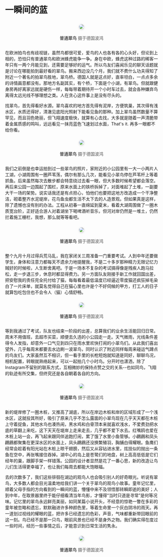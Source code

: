 <style>
    .figureBlock
    {
            display: inline-block;
            color: #555;
            /* padding-bottom: 5px; */
    }
    img
    {
        border-radius: 10px;
        box-shadow: 0 2px 4px 0 rgba(34,36,38,.12),0 2px 10px 0 rgba(34,36,38,.08);
        margin-top: 10px;
        margin-bottom: 5px;
    }
</style>

# 一瞬间的蓝

<center>
    <img src="/2024-11-14_12-30-55_Common Kingfisher 普通翠鸟.jpg"><br>
    <p class="figureBlock">
        <b>普通翠鸟</b> 摄于德国波鸿 
    </p>
</center>

在欧洲拍鸟也有歧视链，虽然鸟都很可爱，爱鸟的人也各有各的心头好，但论到上相的，恐怕只有普通翠鸟和欧洲蜂虎能争一争。身在中欧，蜂虎这种过路的稀客一年只有一两个月能见到，还需要足够好的运气。所以鸟友们喜闻乐见的聊天话题就是讨论在哪能拍到最好看的翠鸟。搬来西边没几个月，我们就不费什么功夫得知了附近一个著名的拍翠鸟胜地，翠鸟桥。德国人就是这点好，直率坦白，一点点多余的诗情画意都没有。那地方名副其实，有个桥，下面是个小湖，有翠鸟。但就跟健身房再好离家远就是硬伤一样，每每带着期待开一个小时车过去，就会各种嫌弃鸟离得太远光线不够理想之类。人在贪心这件事上是没有尽头的。

找翠鸟，首先得看好水源。翠鸟喜欢的地方首先得有泥岸，方便筑巢，其次得有浅水区，水质还得好，清澈见底阳光照射下能看见鱼的那种。加上翠鸟虽然数量不算罕见，而且羽色艳丽，但飞翔速度极快，就算有心去找，大多就是随着一声清脆带着金属质感的鸣叫，远远看见一抹亮蓝色飞速划过水面，That's it. 再多一眼都不给你看。

<center>
    <img src="/2024-11-14_12-38-48_Common Kingfisher 普通翠鸟.jpg"><br>
    <p class="figureBlock">
        <b>普通翠鸟</b> 摄于德国波鸿 
    </p>
</center>

我们之前倒是也幸运拍到过一些翠鸟的照片，家附近的小公园里有一大一小两片人工湖，小湖周围有一圈芦苇荡，偶尔有那么几次，能看见小翠鸟停在芦苇杆上等着抓鱼。后来虽然每次去散步都会特意绕过去看一眼，但大多数时候希望都会落空。再后来公园一边围起了围栏，原来水面上的铁桥拆掉了，对面堆起了土堆，一副要大干一场的架势。说实话我还是有点担心，怕他们也要把这地方改造成一个干净整洁，砌着整齐水泥堤岸，花鸟鱼虫都生活不太下去的人造景观。但如果真是这样，除了遗憾也没有别的办法。工程从初春一直绵延到夏末，看着大湖周围做了一圈木质宽台阶，正好适合游人对着湖坐下喝啤酒听音乐，但河对岸仍然是一堆土，仍然拦着施工栅栏，我想，那么就等等看吧。

<center>
    <img src="/2024-11-26_15-50-40_9251_Common Kingfisher 普通翠鸟.jpg"><br>
    <p class="figureBlock">
        <b>普通翠鸟</b> 摄于德国波鸿 
    </p>
</center>

整个九月十月过得兵荒马乱，我在家闭关三周准备一门重要考试。人到中年还要做学生，身体和注意力都每天不遗余力地提醒我，不是二十多岁那种精力无限记忆力贼好的时候啦，人生断舍离吧。于是一场本不复杂的考试搞得像是残疾人跑马拉松，走一步退三步，休息时都显得费力。另一方面队友刚接手新工作就回国出差，把安慰我的责任完全托付给了猫，每每看着最低温度已经逼近零度猫还疯狂掉毛染白了一片床单，就莫名觉得自己在猫心里也许是个不好伺候的甲方，打工人的日子就算包吃包住也不会令人（猫）心情舒畅。

<center>
    <img src="/2024-11-29_15-07-58_0324_Common Kingfisher 普通翠鸟.jpg"><br>
    <p class="figureBlock">
        <b>普通翠鸟</b> 摄于德国波鸿 
    </p>
</center>

等到我通过了考试，队友也结束一阶段的出差，总算我们的业余生活能回归日常。周末不用值班，去超市买菜，顺便去久违的小公园走一走。天气微雨，光线条件差得令人发指，却意外一口气见到四只在雨水里欢快打闹的小翠鸟们。从此我们喜出望外，几乎每周末都要去水边刷一波翠鸟，同时认识了附近同样每周来碰运气蹲点的鸟友们。大家虽然互不相识，但一看手里的长枪短炮就知道是同好，聊聊鸟况，相机配置，转眼就熟络起来，可以一起拍几个小时鸟。分开时也潇洒，除了Instagram不留别的联系方式，互相微妙的保持点赞之交的关系--也如同鸟，飞翔的轨迹有所交集，但终究还是各自朝着各自的方向。

<center>
    <img src="/2024-11-17_14-49-17_9737_Common Kingfisher 普通翠鸟.jpg"><br>
    <p class="figureBlock">
        <b>普通翠鸟</b> 摄于德国波鸿 
    </p>
</center>

新的堤岸修了一圈木桩，又推高了湖底，所以在岸边木桩和岸的区域形成了一个浅水区，这就投其所好，吸引了原来几乎不怎么露面的小翠鸟现在几乎天天都在木桩上守着捉鱼，其他水鸟也凑热闹，黑水鸡和白骨顶本来就喜欢浅水，不爱费劲把水底的草翻上来吃，这下天天在堤岸上走来走去，几乎都不爱下水去。红嘴鸥也爱在木桩上站一会，再飞起来跟同伴追跑打闹，累了饿了水里小鱼管够。小鸊鷉和凤头鸊鷉都聚集在更深水区的水面上，凤头鸊鷉还没换繁殖羽，胸脯白得耀眼。鱼鹰们经常会趁着有阳光站在木桩上晾干翅膀，然后又从容钻进水里，炫技似的抛出一条鱼在空中，再张嘴接住吞掉。湖中心的岛上是苍鹭们的地盘，树上高高低低是它们经年的巢，跟脚手架一样错落。公园的设计者显然是花了一番心思，新的改造让鸟儿们生活得更幸福了，也让我们每周去都能大饱眼福。

去的次数多了，我们这些徘徊在湖边的观鸟人也会吸引别人的好奇眼光。听说有翠鸟，大多数人都会目光温柔地给我们讲一个关于翠鸟的观鸟小故事。童年记忆里，顺着父母手指的方向看到的一瞬间的蓝，懵懂中来不及领悟那转瞬即逝的美好；人到中年，在取景器里终于能仔细看清当年鸟影，才懂得“当时只道是寻常”是何等况味。记忆里的翠鸟永远鲜亮美丽，如同某篇小说开头，不经意的惊艳一瞥在多彩的童年被忽略和遗忘，默默融进许多种颜色里，等着生命里一个灰白阴冷的雨天。再一道划过视线的耀眼的蓝，把许多已经遗忘的色彩，声音，气味都重新带回眼前的这一刻。鸟已经不是那一只鸟，眼前风景也已经不是身外之物。我们确实得在度过一些时间，经历一些事情之后，才能意识到日常生活的隽永。


<center>
    <img src="/2024-11-17_14-39-34_9670 _Common Kingfisher 普通翠鸟.jpg"><br>
    <p class="figureBlock">
        <b>普通翠鸟</b> 摄于德国波鸿 
    </p>
</center>
